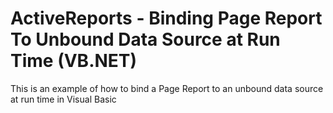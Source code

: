 # ActiveReports - Binding Page Report To Unbound Data Source at Run Time (VB.NET)
This is an example of how to bind a Page Report to an unbound data source at run time in Visual Basic
